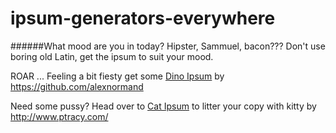 ipsum-generators-everywhere
===========================

######What mood are you in today? Hipster, Sammuel, bacon??? Don't use boring old Latin, get the ipsum to suit your mood.


ROAR ... Feeling a bit fiesty get some [Dino Ipsum](http://dinoipsum.herokuapp.com/) by https://github.com/alexnormand

Need some pussy? Head over to [Cat Ipsum](http://www.catipsum.com) to litter your copy with kitty by http://www.ptracy.com/
